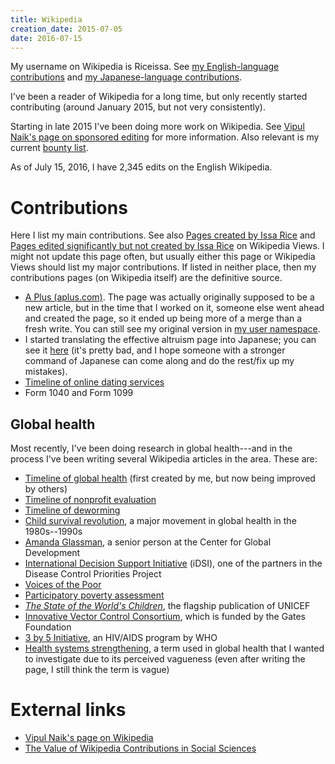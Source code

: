 ```yaml
---
title: Wikipedia
creation_date: 2015-07-05
date: 2016-07-15
---
```


My username on Wikipedia is Riceissa.
See [my English-language contributions](https://en.wikipedia.org/wiki/Special:Contributions/Riceissa) and [my Japanese-language contributions](https://ja.wikipedia.org/wiki/%E7%89%B9%E5%88%A5:%E6%8A%95%E7%A8%BF%E8%A8%98%E9%8C%B2/Riceissa).

I've been a reader of Wikipedia for a long time, but only recently started contributing (around January 2015, but not very consistently).

Starting in late 2015 I've been doing more work on Wikipedia.
See [Vipul Naik's page on sponsored editing](http://vipulnaik.com/sponsored-wikipedia-editing/) for more information.
Also relevant is my current [bounty list](https://github.com/vipulnaik/working-drafts/blob/master/contributor-lists/issa-list.mediawiki).

As of July 15, 2016, I have 2,345 edits on the English Wikipedia.

# Contributions

Here I list my main contributions.
See also [Pages created by Issa Rice](http://wikipediaviews.org/displayviewsformultiplemonths.php?tag=Pages%20created%20by%20Issa%20Rice&language=en&allmonths=allmonths) and [Pages edited significantly but not created by Issa Rice](http://wikipediaviews.org/displayviewsformultiplemonths.php?tag=Pages%20edited%20significantly%20but%20not%20created%20by%20Issa%20Rice&language=en&allmonths=allmonths) on Wikipedia Views.
I might not update this page often, but usually either this page or Wikipedia Views should list my major contributions.
If listed in neither place, then my contributions pages (on Wikipedia itself) are the definitive source.

- [A Plus \(aplus\.com\)](https://en.wikipedia.org/wiki/A_Plus_(aplus.com)).
The page was actually originally supposed to be a new article, but in
the time that I worked on it, someone else went ahead and created the
page, so it ended up being more of a merge than a fresh write.
You can still see my original version in [my user namespace](https://en.wikipedia.org/wiki/User:Riceissa/A_Plus_%28website%29).
- I started translating the effective altruism page into Japanese;
you can see it [here](https://ja.wikipedia.org/wiki/%E5%8A%B9%E6%9E%9C%E7%9A%84%E5%88%A9%E4%BB%96%E4%B8%BB%E7%BE%A9) (it's pretty bad, and I hope someone with a
stronger command of Japanese can come along and do the rest/fix up my
mistakes).
- [Timeline of online dating services](https://en.wikipedia.org/wiki/Timeline_of_online_dating_services)
- Form 1040 and Form 1099

## Global health

Most recently, I've been doing research in global health---and in the process I've been writing several Wikipedia articles in the area.
These are:

- [Timeline of global health](https://en.wikipedia.org/wiki/Timeline_of_global_health) (first created by me, but now being improved by others)
- [Timeline of nonprofit evaluation](https://en.wikipedia.org/wiki/Timeline_of_nonprofit_evaluation)
- [Timeline of deworming](https://en.wikipedia.org/wiki/Timeline_of_deworming)
- [Child survival revolution](https://en.wikipedia.org/wiki/Child_survival_revolution), a major movement in global health in the 1980s--1990s
- [Amanda Glassman](https://en.wikipedia.org/wiki/Amanda_Glassman), a senior person at the Center for Global Development
- [International Decision Support Initiative](https://en.wikipedia.org/wiki/International_Decision_Support_Initiative) (iDSI), one of the partners in the Disease Control Priorities Project
- [Voices of the Poor](https://en.wikipedia.org/wiki/Voices_of_the_Poor)
- [Participatory poverty assessment](https://en.wikipedia.org/wiki/Participatory_poverty_assessment)
- *[The State of the World's Children](https://en.wikipedia.org/wiki/The_State_of_the_World%27s_Children)*, the flagship publication of UNICEF
- [Innovative Vector Control Consortium](https://en.wikipedia.org/wiki/Innovative_Vector_Control_Consortium), which is funded by the Gates Foundation
- [3 by 5 Initiative](https://en.wikipedia.org/wiki/3_by_5_Initiative), an HIV/AIDS program by WHO
- [Health systems strengthening](https://en.wikipedia.org/wiki/Health_systems_strengthening), a term used in global health that I wanted to investigate due to its perceived vagueness (even after writing the page, I still think the term is vague)

# External links

- [Vipul Naik's page on Wikipedia](http://vipulnaik.com/wikipedia/)
- [The Value of Wikipedia Contributions in Social Sciences](http://reducing-suffering.org/the-value-of-wikipedia-contributions-in-social-sciences/)
